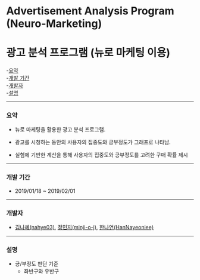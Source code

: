 # Advertisement Analysis Program (Neuro-Marketing)
# 광고 분석 프로그램 (뉴로 마케팅 이용)

-[요약](#요약)  
-[개발 기간](#개발-기간)  
-[개발자](#개발자)  
-[설명](#설명)  

---
### 요약
- 뉴로 마케팅을 활용한 광고 분석 프로그램.

- 광고를 시청하는 동안의 사용자의 집중도와 긍부정도가 그래프로 나타남.

- 실험에 기반한 계산을 통해 사용자의 집중도와 긍부정도를 고려한 구매 확률 제시

---
### 개발 기간

- 2019/01/18 ~ 2019/02/01
---


### 개발자

- [김나혜(nahye03)](https://github.com/nahye03), [정민지(minji-o-j)](https://github.com/minji-o-j), [한나연(HanNayeoniee)](https://github.com/HanNayeoniee)

---
  

### 설명

  - 긍/부정도 판단 기준
    - 좌반구와 우반구


